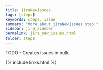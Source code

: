 ```yaml
---
title: jiraNewIssues
tags: [steps]
keywords: steps, issue
summary: "More about jiraNewIssues step."
sidebar: jira_sidebar
permalink: jira_new_issues.html
folder: steps
---
```


TODO - Creates issues in bulk.

{% include links.html %}
